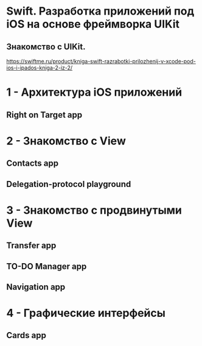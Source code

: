 # Swift. Разработка приложений под iOS на основе фреймворка UIKit
## Знакомство с UIKit.
https://swiftme.ru/product/kniga-swift-razrabotki-prilozhenij-v-xcode-pod-ios-i-ipados-kniga-2-iz-2/

# 1 - Архитектура iOS приложений
## Right on Target app

# 2 - Знакомство с View
## Contacts app
## Delegation-protocol playground

# 3 - Знакомство с продвинутыми View
## Transfer app
## TO-DO Manager app
## Navigation app

# 4 - Графические интерфейсы
## Cards app
